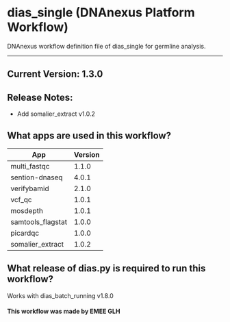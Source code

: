 # dias_single (DNAnexus Platform Workflow)
DNAnexus workflow definition file of dias_single for germline analysis.

-------

## Current Version: 1.3.0

## Release Notes:
* Add somalier_extract v1.0.2

## What apps are used in this workflow?

|  App 	| Version  	|
|---	|---	|
|multi_fastqc       |1.1.0|
|sention-dnaseq     |4.0.1|
|verifybamid        |2.1.0|
|vcf_qc 	        |1.0.1|  
|mosdepth           |1.0.1|
|samtools_flagstat  |1.0.0|
|picardqc           |1.0.0|
|somalier_extract   |1.0.2|


## What release of dias.py is required to run this workflow?

Works with dias_batch_running v1.8.0

#### This workflow was made by EMEE GLH
